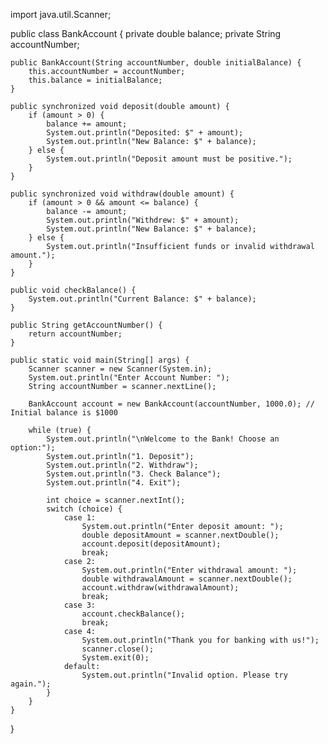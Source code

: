 import java.util.Scanner;

public class BankAccount {
    private double balance;
    private String accountNumber;

    public BankAccount(String accountNumber, double initialBalance) {
        this.accountNumber = accountNumber;
        this.balance = initialBalance;
    }

    public synchronized void deposit(double amount) {
        if (amount > 0) {
            balance += amount;
            System.out.println("Deposited: $" + amount);
            System.out.println("New Balance: $" + balance);
        } else {
            System.out.println("Deposit amount must be positive.");
        }
    }

    public synchronized void withdraw(double amount) {
        if (amount > 0 && amount <= balance) {
            balance -= amount;
            System.out.println("Withdrew: $" + amount);
            System.out.println("New Balance: $" + balance);
        } else {
            System.out.println("Insufficient funds or invalid withdrawal amount.");
        }
    }

    public void checkBalance() {
        System.out.println("Current Balance: $" + balance);
    }

    public String getAccountNumber() {
        return accountNumber;
    }

    public static void main(String[] args) {
        Scanner scanner = new Scanner(System.in);
        System.out.println("Enter Account Number: ");
        String accountNumber = scanner.nextLine();

        BankAccount account = new BankAccount(accountNumber, 1000.0); // Initial balance is $1000

        while (true) {
            System.out.println("\nWelcome to the Bank! Choose an option:");
            System.out.println("1. Deposit");
            System.out.println("2. Withdraw");
            System.out.println("3. Check Balance");
            System.out.println("4. Exit");

            int choice = scanner.nextInt();
            switch (choice) {
                case 1:
                    System.out.println("Enter deposit amount: ");
                    double depositAmount = scanner.nextDouble();
                    account.deposit(depositAmount);
                    break;
                case 2:
                    System.out.println("Enter withdrawal amount: ");
                    double withdrawalAmount = scanner.nextDouble();
                    account.withdraw(withdrawalAmount);
                    break;
                case 3:
                    account.checkBalance();
                    break;
                case 4:
                    System.out.println("Thank you for banking with us!");
                    scanner.close();
                    System.exit(0);
                default:
                    System.out.println("Invalid option. Please try again.");
            }
        }
    }
}
